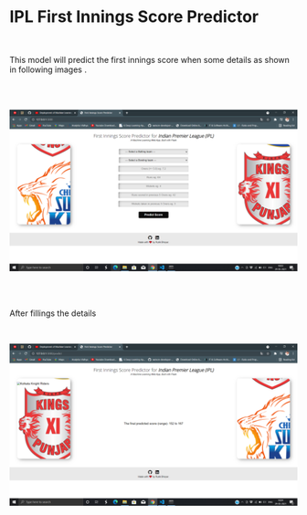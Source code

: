 <h1>IPL First Innings Score Predictor </h1>
<br>
<p>This model will predict the first innings score when some details as shown in following images . </p>
<br>
<br>

![Screenshot of deployed Model](static/ipl1.png)

<br><br>

<p>After fillings the details </p>

<br>

![Screenshot of deployed Model](static/ipl2.png)
